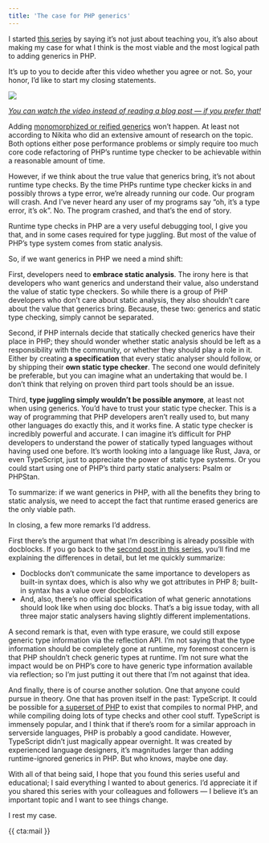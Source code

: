 ```yaml
---
title: 'The case for PHP generics'
---
```


I started [this series](https://stitcher.io/blog/generics-in-php-1) by saying it’s not just about teaching you, it’s also about making my case for what I think is the most viable and the most logical path to adding generics in PHP.

It’s up to you to decide after this video whether you agree or not. So, your honor, I’d like to start my closing statements.

<div class="sidenote">
<div class="center">
    <a href="https://www.youtube.com/watch?v=2o8A9AgccKs&list=PL0bgkxUS9EaKyOugEDffRzsvupBE2YEoD&index=4&ab_channel=BrentRoose" target="_blank" rel="noopener noreferrer">
        <img class="small" src="/resources/img/static/generics-thumb-4.png">
        <p><em class="center small">You can watch the video instead of reading a blog post — if you prefer that!</em></p>
    </a>
</div>
</div>

Adding [monomorphized or reified generics](/blog/generics-in-php-3) won’t happen. At least not according to Nikita who did an extensive amount of research on the topic. Both options either pose performance problems or simply require too much core code refactoring of PHP’s runtime type checker to be achievable within a reasonable amount of time.

However, if we think about the true value that generics bring, it’s not about runtime type checks. By the time PHPs runtime type checker kicks in and possibly throws a type error, we’re already running our code. Our program will crash. And I’ve never heard any user of my programs say “oh, it’s a type error, it’s ok”. No. The program crashed, and that’s the end of story.

Runtime type checks in PHP are a very useful debugging tool, I give you that, and in some cases required for type juggling. But most of the value of PHP’s type system comes from static analysis.

So, if we want generics in PHP we need a mind shift:

First, developers need to **embrace static analysis**. The irony here is that developers who want generics and understand their value, also understand the value of static type checkers. So while there is a group of PHP developers who don’t care about static analysis, they also shouldn’t care about the value that generics bring. Because, these two: generics and static type checking, simply cannot be separated.

Second, if PHP internals decide that statically checked generics have their place in PHP; they should wonder whether static analysis should be left as a responsibility with the community, or whether they should play a role in it. Either by creating **a specification** that every static analyser should follow, or by shipping their **own static type checker**. The second one would definitely be preferable, but you can imagine what an undertaking that would be. I don’t think that relying on proven third part tools should be an issue.

Third, **type juggling simply wouldn’t be possible anymore**, at least not when using generics. You’d have to trust your static type checker. This is a way of programming that PHP developers aren’t really used to, but many other languages do exactly this, and it works fine. A static type checker is incredibly powerful and accurate. I can imagine it’s difficult for PHP developers to understand the power of statically typed languages without having used one before. It’s worth looking into a language like Rust, Java, or even TypeScript, just to appreciate the power of static type systems. Or you could start using one of PHP’s third party static analysers: Psalm or PHPStan.

To summarize: if we want generics in PHP, with all the benefits they bring to static analysis, we need to accept the fact that runtime erased generics are the only viable path.

In closing, a few more remarks I’d address.

First there’s the argument that what I’m describing is already possible with docblocks. If you go back to the [second post in this series](/blog/generics-in-php-2), you’ll find me explaining the differences in detail, but let me quickly summarize:

- Docblocks don’t communicate the same importance to developers as built-in syntax does, which is also why we got attributes in PHP 8; built-in syntax has a value over docblocks
- And, also, there’s no official specification of what generic annotations should look like when using doc blocks. That’s a big issue today, with all three major static analysers having slightly different implementations.

A second remark is that, even with type erasure, we could still expose generic type information via the reflection API. I’m not saying that the type information should be completely gone at runtime, my foremost concern is that PHP shouldn’t check generic types at runtime. I’m not sure what the impact would be on PHP’s core to have generic type information available via reflection; so I’m just putting it out there that I’m not against that idea.

And finally, there is of course another solution. One that anyone could pursue in theory. One that has proven itself in the past: TypeScript. It could be possible for [a superset of PHP](https://www.youtube.com/watch?v=kVww3uk7HMg&list=PL0bgkxUS9EaKyOugEDffRzsvupBE2YEoD&index=5&ab_channel=BrentRoose) to exist that compiles to normal PHP, and while compiling doing lots of type checks and other cool stuff. TypeScript is immensely popular, and I think that if there’s room for a similar approach in serverside languages, PHP is probably a good candidate. However, TypeScript didn’t just magically appear overnight. It was created by experienced language designers, it’s magnitudes larger than adding runtime-ignored generics in PHP. But who knows, maybe one day.

With all of that being said, I hope that you found this series useful and educational; I said everything I wanted to about generics. I’d appreciate it if you shared this series with your colleagues and followers — I believe it’s an important topic and I want to see things change.

I rest my case.

{{ cta:mail }}
